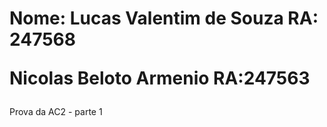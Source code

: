 <h1>Nome: Lucas Valentim de Souza
RA: 247568

Nicolas Beloto Armenio 
RA:247563</h1>

<p>Prova da AC2 - parte 1</p>

